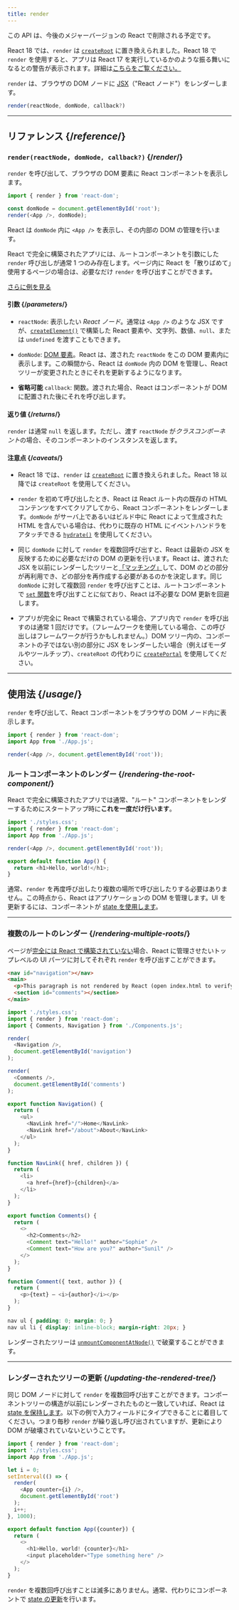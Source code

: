 ```yaml
---
title: render
---
```


<Deprecated>

この API は、今後のメジャーバージョンの React で削除される予定です。

React 18 では、`render` は [`createRoot`](/reference/react-dom/client/createRoot) に置き換えられました。React 18 で `render` を使用すると、アプリは React 17 を実行しているかのような振る舞いになるとの警告が表示されます。詳細は[こちらをご覧ください。](/blog/2022/03/08/react-18-upgrade-guide#updates-to-client-rendering-apis)

</Deprecated>

<Intro>

`render` は、ブラウザの DOM ノードに [JSX](/learn/writing-markup-with-jsx)（"React ノード"）をレンダーします。

```js
render(reactNode, domNode, callback?)
```

</Intro>

<InlineToc />

---

## リファレンス {/*reference*/}

### `render(reactNode, domNode, callback?)` {/*render*/}

`render` を呼び出して、ブラウザの DOM 要素に React コンポーネントを表示します。

```js
import { render } from 'react-dom';

const domNode = document.getElementById('root');
render(<App />, domNode);
```

React は `domNode` 内に `<App />` を表示し、その内部の DOM の管理を行います。

React で完全に構築されたアプリには、ルートコンポーネントを引数にした `render` 呼び出しが通常 1 つのみ存在します。ページ内に React を「散りばめて」使用するページの場合は、必要なだけ `render` を呼び出すことができます。

[さらに例を見る](#usage)

#### 引数 {/*parameters*/}

* `reactNode`: 表示したい *React ノード*。通常は `<App />` のような JSX ですが、[`createElement()`](/reference/react/createElement) で構築した React 要素や、文字列、数値、`null`、または `undefined` を渡すこともできます。

* `domNode`: [DOM 要素](https://developer.mozilla.org/en-US/docs/Web/API/Element)。React は、渡された `reactNode` をこの DOM 要素内に表示します。この瞬間から、React は `domNode` 内の DOM を管理し、React ツリーが変更されたときにそれを更新するようになります。

* **省略可能** `callback`: 関数。渡された場合、React はコンポーネントが DOM に配置された後にそれを呼び出します。


#### 返り値 {/*returns*/}

`render` は通常 `null` を返します。ただし、渡す `reactNode` が*クラスコンポーネント*の場合、そのコンポーネントのインスタンスを返します。

#### 注意点 {/*caveats*/}

* React 18 では、`render` は [`createRoot`](/reference/react-dom/client/createRoot) に置き換えられました。React 18 以降では `createRoot` を使用してください。

* `render` を初めて呼び出したとき、React は React ルート内の既存の HTML コンテンツをすべてクリアしてから、React コンポーネントをレンダーします。`domNode` がサーバ上であるいはビルド中に React によって生成された HTML を含んでいる場合は、代わりに既存の HTML にイベントハンドラをアタッチできる [`hydrate()`](/reference/react-dom/hydrate) を使用してください。

* 同じ `domNode` に対して `render` を複数回呼び出すと、React は最新の JSX を反映するために必要なだけの DOM の更新を行います。React は、渡された JSX を以前にレンダーしたツリーと[「マッチング」](/learn/preserving-and-resetting-state)して、DOM のどの部分が再利用でき、どの部分を再作成する必要があるのかを決定します。同じ `domNode` に対して複数回 `render` を呼び出すことは、ルートコンポーネントで [`set` 関数](/reference/react/useState#setstate)を呼び出すことに似ており、React は不必要な DOM 更新を回避します。

* アプリが完全に React で構築されている場合、アプリ内で `render` を呼び出すのは通常 1 回だけです。（フレームワークを使用している場合、この呼び出しはフレームワークが行うかもしれません。）DOM ツリー内の、コンポーネントの子ではない別の部分に JSX をレンダーしたい場合（例えばモーダルやツールチップ）、`createRoot` の代わりに [`createPortal`](/reference/react-dom/createPortal) を使用してください。

---

## 使用法 {/*usage*/}

`render` を呼び出して、<CodeStep step={1}>React コンポーネント</CodeStep>を<CodeStep step={2}>ブラウザの DOM ノード</CodeStep>内に表示します。

```js [[1, 4, "<App />"], [2, 4, "document.getElementById('root')"]]
import { render } from 'react-dom';
import App from './App.js';

render(<App />, document.getElementById('root'));
```

### ルートコンポーネントのレンダー {/*rendering-the-root-component*/}

React で完全に構築されたアプリでは通常、"ルート" コンポーネントをレンダーするためにスタートアップ時に**これを一度だけ行います**。

<Sandpack>

```js index.js active
import './styles.css';
import { render } from 'react-dom';
import App from './App.js';

render(<App />, document.getElementById('root'));
```

```js App.js
export default function App() {
  return <h1>Hello, world!</h1>;
}
```

</Sandpack>

通常、`render` を再度呼び出したり複数の場所で呼び出したりする必要はありません。この時点から、React はアプリケーションの DOM を管理します。UI を更新するには、コンポーネントが [state を使用します](/reference/react/useState)。

---

### 複数のルートのレンダー {/*rendering-multiple-roots*/}

ページが[完全には React で構築されていない](/learn/add-react-to-an-existing-project#using-react-for-a-part-of-your-existing-page)場合、React に管理させたいトップレベルの UI パーツに対してそれぞれ `render` を呼び出すことができます。

<Sandpack>

```html public/index.html
<nav id="navigation"></nav>
<main>
  <p>This paragraph is not rendered by React (open index.html to verify).</p>
  <section id="comments"></section>
</main>
```

```js index.js active
import './styles.css';
import { render } from 'react-dom';
import { Comments, Navigation } from './Components.js';

render(
  <Navigation />,
  document.getElementById('navigation')
);

render(
  <Comments />,
  document.getElementById('comments')
);
```

```js Components.js
export function Navigation() {
  return (
    <ul>
      <NavLink href="/">Home</NavLink>
      <NavLink href="/about">About</NavLink>
    </ul>
  );
}

function NavLink({ href, children }) {
  return (
    <li>
      <a href={href}>{children}</a>
    </li>
  );
}

export function Comments() {
  return (
    <>
      <h2>Comments</h2>
      <Comment text="Hello!" author="Sophie" />
      <Comment text="How are you?" author="Sunil" />
    </>
  );
}

function Comment({ text, author }) {
  return (
    <p>{text} — <i>{author}</i></p>
  );
}
```

```css
nav ul { padding: 0; margin: 0; }
nav ul li { display: inline-block; margin-right: 20px; }
```

</Sandpack>

レンダーされたツリーは [`unmountComponentAtNode()`](/reference/react-dom/unmountComponentAtNode) で破棄することができます。

---

### レンダーされたツリーの更新 {/*updating-the-rendered-tree*/}

同じ DOM ノードに対して `render` を複数回呼び出すことができます。コンポーネントツリーの構造が以前にレンダーされたものと一致していれば、React は [state を保持します](/learn/preserving-and-resetting-state)。以下の例で入力フィールドにタイプできることに着目してください。つまり毎秒 `render` が繰り返し呼び出されていますが、更新により DOM が破壊されていないということです。

<Sandpack>

```js index.js active
import { render } from 'react-dom';
import './styles.css';
import App from './App.js';

let i = 0;
setInterval(() => {
  render(
    <App counter={i} />,
    document.getElementById('root')
  );
  i++;
}, 1000);
```

```js App.js
export default function App({counter}) {
  return (
    <>
      <h1>Hello, world! {counter}</h1>
      <input placeholder="Type something here" />
    </>
  );
}
```

</Sandpack>

`render` を複数回呼び出すことは滅多にありません。通常、代わりにコンポーネントで [state の更新](/reference/react/useState)を行います。

